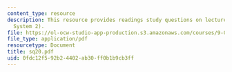 ```yaml
---
content_type: resource
description: This resource provides readings study questions on lecture 20 (Motor
  System 2).
file: https://ol-ocw-studio-app-production.s3.amazonaws.com/courses/9-01-neuroscience-and-behavior-fall-2003/0fdc12f592b24402ab30ff0b1b9cb3ff_sq20.pdf
file_type: application/pdf
resourcetype: Document
title: sq20.pdf
uid: 0fdc12f5-92b2-4402-ab30-ff0b1b9cb3ff
---
```

